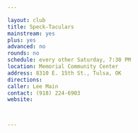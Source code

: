 ```yaml
---

layout: club
title: Speck-Taculars
mainstream: yes
plus: yes
advanced: no
rounds: no
schedule: every other Saturday, 7:30 PM
location: Memorial Community Center
address: 8310 E. 15th St., Tulsa, OK
directions: 
caller: Lee Main
contact: (918) 224-6903
website: 



---
```


